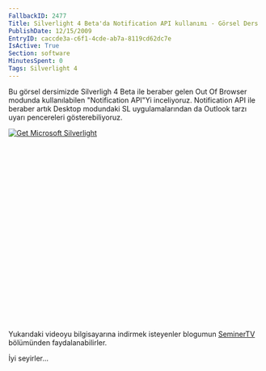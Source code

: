 ```yaml
---
FallbackID: 2477
Title: Silverlight 4 Beta'da Notification API kullanımı - Görsel Ders
PublishDate: 12/15/2009
EntryID: caccde3a-c6f1-4cde-ab7a-8119cd62dc7e
IsActive: True
Section: software
MinutesSpent: 0
Tags: Silverlight 4
---
```

Bu görsel dersimizde Silverligh 4 Beta ile beraber gelen Out Of Browser
modunda kullanılabilen "Notification API"Yi inceliyoruz. Notification
API ile beraber artık Desktop modundaki SL uygulamalarından da Outlook
tarzı uyarı pencereleri gösterebiliyoruz.

<div style="width:512px;height:384px;">

[![Get Microsoft
Silverlight](http://go2.microsoft.com/fwlink/?LinkId=108181)](http://go2.microsoft.com/fwlink/?LinkID=124807)

</div>

Yukarıdaki videoyu bilgisayarına indirmek isteyenler blogumun
[SeminerTV](http://daron.yondem.com/tr/formatpage.aspx?path=seminertv.format.html#GorselDersler)
bölümünden faydalanabilirler.

İyi seyirler...


